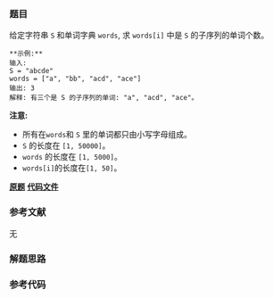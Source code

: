 ### 题目
给定字符串 `S` 和单词字典 `words`, 求 `words[i]` 中是 `S` 的子序列的单词个数。

    
    
    **示例:**
    输入: 
    S = "abcde"
    words = ["a", "bb", "acd", "ace"]
    输出: 3
    解释: 有三个是 S 的子序列的单词: "a", "acd", "ace"。
    

**注意:**

  * 所有在`words`和 `S` 里的单词都只由小写字母组成。
  * `S` 的长度在 `[1, 50000]`。
  * `words` 的长度在 `[1, 5000]`。
  * `words[i]`的长度在`[1, 50]`。

 **[原题](https://leetcode-cn.com/problems/number-of-matching-subsequences/)**    **[代码文件]()**


### 参考文献
无

### 解题思路




### 参考代码

```go


```




